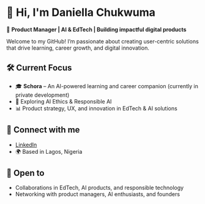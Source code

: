# 👋 Hi, I'm Daniella Chukwuma

🚀 **Product Manager | AI & EdTech | Building impactful digital products**

Welcome to my GitHub! I’m passionate about creating user-centric solutions that drive learning, career growth, and digital innovation.

## 🛠 Current Focus
- 🎓 **Schora** – An AI-powered learning and career companion (currently in private development)
- 🤖 Exploring AI Ethics & Responsible AI
- 📊 Product strategy, UX, and innovation in EdTech & AI solutions

## 🔗 Connect with me
- [LinkedIn](https://www.linkedin.com/in/daniella-chukwuma)
- 🌍 Based in Lagos, Nigeria

## 🤝 Open to
- Collaborations in EdTech, AI products, and responsible technology
- Networking with product managers, AI enthusiasts, and founders


<!--
**Daniella-C/Daniella-C** is a ✨ _special_ ✨ repository because its `README.md` (this file) appears on your GitHub profile.

Here are some ideas to get you started:

- 🔭 I’m currently working on ...
- 🌱 I’m currently learning ...
- 👯 I’m looking to collaborate on ...
- 🤔 I’m looking for help with ...
- 💬 Ask me about ...
- 📫 How to reach me: ...
- 😄 Pronouns: ...
- ⚡ Fun fact: ...
-->
